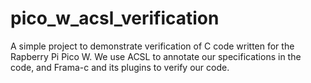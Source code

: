 # pico_w_acsl_verification
A simple project to demonstrate verification of C code written for the Rapberry Pi Pico W.
We use ACSL to annotate our specifications in the code, and Frama-c and its plugins to verify our code.
